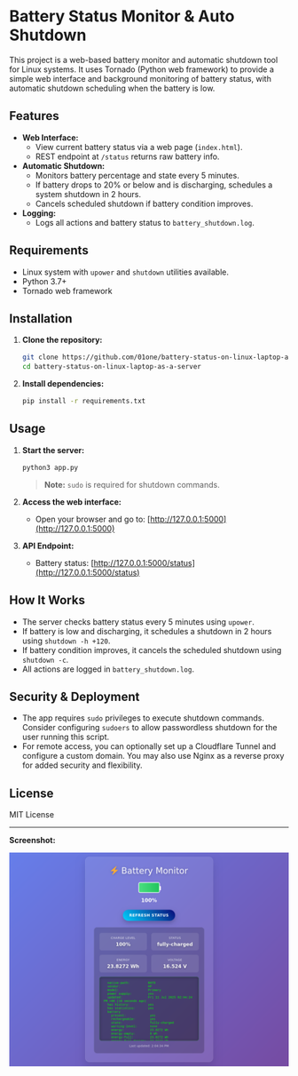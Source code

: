 # Battery Status Monitor & Auto Shutdown

This project is a web-based battery monitor and automatic shutdown tool for Linux systems. It uses Tornado (Python web framework) to provide a simple web interface and background monitoring of battery status, with automatic shutdown scheduling when the battery is low.

## Features

- **Web Interface:**
  - View current battery status via a web page (`index.html`).
  - REST endpoint at `/status` returns raw battery info.
- **Automatic Shutdown:**
  - Monitors battery percentage and state every 5 minutes.
  - If battery drops to 20% or below and is discharging, schedules a system shutdown in 2 hours.
  - Cancels scheduled shutdown if battery condition improves.
- **Logging:**
  - Logs all actions and battery status to `battery_shutdown.log`.

## Requirements

- Linux system with `upower` and `shutdown` utilities available.
- Python 3.7+
- Tornado web framework

## Installation

1. **Clone the repository:**
   ```bash
   git clone https://github.com/01one/battery-status-on-linux-laptop-as-a-server.git
   cd battery-status-on-linux-laptop-as-a-server
   ```
2. **Install dependencies:**
   ```bash
   pip install -r requirements.txt
   ```

## Usage

1. **Start the server:**
   ```bash
   python3 app.py
   ```
   > **Note:** `sudo` is required for shutdown commands.

2. **Access the web interface:**
   - Open your browser and go to: [http://127.0.0.1:5000](http://127.0.0.1:5000)

3. **API Endpoint:**
   - Battery status: [http://127.0.0.1:5000/status](http://127.0.0.1:5000/status)

## How It Works

- The server checks battery status every 5 minutes using `upower`.
- If battery is low and discharging, it schedules a shutdown in 2 hours using `shutdown -h +120`.
- If battery condition improves, it cancels the scheduled shutdown using `shutdown -c`.
- All actions are logged in `battery_shutdown.log`.

## Security & Deployment
- The app requires `sudo` privileges to execute shutdown commands. Consider configuring `sudoers` to allow passwordless shutdown for the user running this script.
- For remote access, you can optionally set up a Cloudflare Tunnel and configure a custom domain. You may also use Nginx as a reverse proxy for added security and flexibility.

## License

MIT License

---

**Screenshot:**

![Screenshot](Screenshot%202025-07-11%20at%2014-04-46%20Battery%20Status%20Monitor.png)
